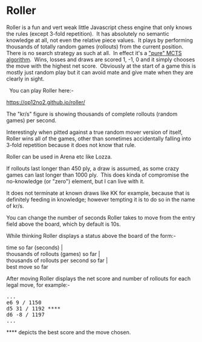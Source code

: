 # Roller 

<p>Roller is a fun and vert weak little Javascript chess engine that only knows the rules (except 3-fold repetition).  It has absolutely no semantic knowledge at all, not even the relative piece values.  It plays by performing thousands of totally random games (rollouts) from the current position.  There is no search strategy as such at all.  In effect it's a <a href="https://en.wikipedia.org/wiki/Monte_Carlo_tree_search#Pure_Monte_Carlo_game_search">"pure" MCTS algorithm</a>.  Wins, losses and draws are scored 1, -1, 0 and it simply chooses the move with the highest net score.  Obviously at the start of a game this is mostly just random play but it can avoid mate and give mate when they are clearly in sight.</p><p>  You can play Roller here:-</p>
<p><a href="https://op12no2.github.io/roller/">https://op12no2.github.io/roller/</a></p>
<p>The "kr/s" figure is showing thousands of complete rollouts (random games) per second.</p>
<p>Interestingly when pitted against a true random mover version of itself, Roller wins all of the games, other than sometimes accidentally falling into 3-fold repetition because it does not know that rule.</p>
<p>Roller can be used in Arena etc like Lozza</a>.</p>
<p>If rollouts last longer than 450 ply, a draw is assumed, as some crazy games can last longer than 1000 ply.  This does kinda of compromise the no-knowledge (or "zero") element, but I can live with it.</p>
<p>It does not terminate at known draws like KK for example, because that is  definitely feeding in knowledge; however tempting it is to do so in the name of kr/s.</p>
<p>You can change the number of seconds Roller takes to move from the entry field above the board, which by default is 10s.</p>
<p>While thinking Roller displays a status above the board of the form:-</p>
<p>time so far (seconds) | <br />thousands of rollouts (games) so far |<br />thousands of rollouts per second so far |<br />best move so far</p>
<p>After moving Roller displays the net score and number of rollouts for each  legal move, for example:-</p>
<pre>...<br />e6 9 / 1150<br />d5 31 / 1192 ****<br />d6 -8 / 1197<br />...</pre>
<p>**** depicts the best score and the move chosen.</p>
<p> </p>

